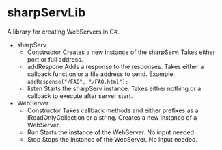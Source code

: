 # sharpServLib
A library for creating WebServers in C#.

- sharpServ
   - Constructor
      Creates a new instance of the sharpServ.
      Takes either port or full address.
   - addRespone
      Adds a response to the responses.
      Takes either a callback function or a file address to send.
      Example: `addResponse("/FAQ", "/FAQ.html");`
   - listen
      Starts the sharpServ instance.
      Takes either nothing or a callback to execute after server start.
- WebServer
   - Constructor
      Takes callback methods and either prefixes as a IReadOnlyCollection or a string.
      Creates a new instance of a WebServer.
   - Run
      Starts the instance of the WebServer.
      No input needed.
   - Stop
      Stops the instance of the WebServer.
      No input needed.
